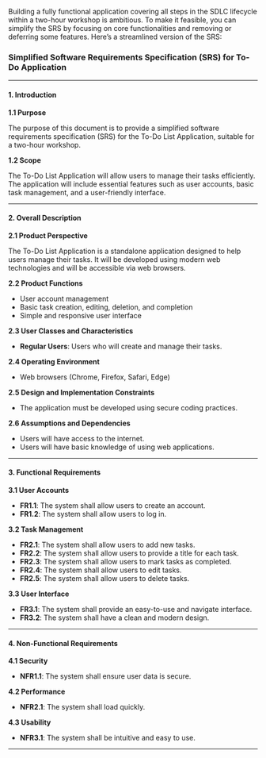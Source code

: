 Building a fully functional application covering all steps in the SDLC lifecycle within a two-hour workshop is ambitious. To make it feasible, you can simplify the SRS by focusing on core functionalities and removing or deferring some features. Here’s a streamlined version of the SRS:

### Simplified Software Requirements Specification (SRS) for To-Do Application

---

#### 1. Introduction

**1.1 Purpose**

The purpose of this document is to provide a simplified software requirements specification (SRS) for the To-Do List Application, suitable for a two-hour workshop.

**1.2 Scope**

The To-Do List Application will allow users to manage their tasks efficiently. The application will include essential features such as user accounts, basic task management, and a user-friendly interface.

---

#### 2. Overall Description

**2.1 Product Perspective**

The To-Do List Application is a standalone application designed to help users manage their tasks. It will be developed using modern web technologies and will be accessible via web browsers.

**2.2 Product Functions**

- User account management
- Basic task creation, editing, deletion, and completion
- Simple and responsive user interface

**2.3 User Classes and Characteristics**

- **Regular Users**: Users who will create and manage their tasks.

**2.4 Operating Environment**

- Web browsers (Chrome, Firefox, Safari, Edge)

**2.5 Design and Implementation Constraints**

- The application must be developed using secure coding practices.

**2.6 Assumptions and Dependencies**

- Users will have access to the internet.
- Users will have basic knowledge of using web applications.

---

#### 3. Functional Requirements

**3.1 User Accounts**

- **FR1.1**: The system shall allow users to create an account.
- **FR1.2**: The system shall allow users to log in.

**3.2 Task Management**

- **FR2.1**: The system shall allow users to add new tasks.
- **FR2.2**: The system shall allow users to provide a title for each task.
- **FR2.3**: The system shall allow users to mark tasks as completed.
- **FR2.4**: The system shall allow users to edit tasks.
- **FR2.5**: The system shall allow users to delete tasks.

**3.3 User Interface**

- **FR3.1**: The system shall provide an easy-to-use and navigate interface.
- **FR3.2**: The system shall have a clean and modern design.

---

#### 4. Non-Functional Requirements

**4.1 Security**

- **NFR1.1**: The system shall ensure user data is secure.

**4.2 Performance**

- **NFR2.1**: The system shall load quickly.

**4.3 Usability**

- **NFR3.1**: The system shall be intuitive and easy to use.

---